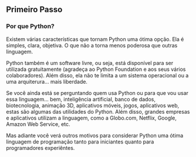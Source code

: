 ## Primeiro Passo

### Por que Python?

Existem várias características que tornam Python uma ótima opção. Ela é simples, clara, objetiva. O que não a torna menos poderosa que outras linguagem.

Python também é um software livre, ou seja, está disponível para ser utilizada gratuitamente (agradeça ao Python Foundation e aos seus vários colaboradores). Além disso, ela não te limita a um sistema operacional ou a uma arquiterura... mais liberdade.

Se você ainda está se perguntando quem usa Python ou para que vou usar essa linguagem... bem, inteligência artificial, banco de dados, biotecnologia, animação 3D, aplicativos móveis, jogos, aplicativos web, estas são algumas das utilidades do Python. Além disso, grandes empresas e aplicativos utilizam a linguagem, como a Globo.com, Netflix, Google, Amazon Web Service, etc.

Mas adiante você verá outros motivos para considerar Python uma ótima linguagem de programação tanto para iniciantes quanto para programadores experiêntes.

